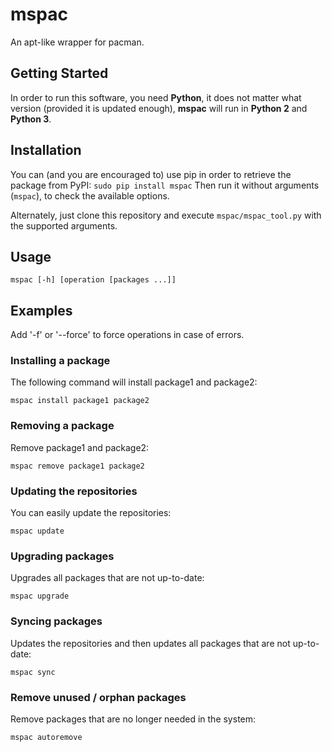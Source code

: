 # mspac

An apt-like wrapper for pacman.

## Getting Started

In order to run this software, you need **Python**, it does not matter what version (provided it is updated enough), **mspac** will run in **Python 2** and **Python 3**.

## Installation

You can (and you are encouraged to) use pip in order to retrieve the package from PyPI:
`sudo pip install mspac`
Then run it without arguments (`mspac`), to check the available options.

Alternately, just clone this repository and execute `mspac/mspac_tool.py` with the supported arguments.

## Usage

`mspac [-h] [operation [packages ...]]`

## Examples

Add '-f' or '--force' to force operations in case of errors.

### Installing a package

The following command will install package1 and package2:

`mspac install package1 package2`

### Removing a package

Remove package1 and package2:

`mspac remove package1 package2`

### Updating the repositories

You can easily update the repositories:

`mspac update`

### Upgrading packages

Upgrades all packages that are not up-to-date:

`mspac upgrade`

### Syncing packages

Updates the repositories and then updates all packages that are not up-to-date:

`mspac sync`

### Remove unused / orphan packages

Remove packages that are no longer needed in the system:

`mspac autoremove`
